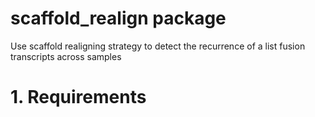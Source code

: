 # scaffold_realign package
Use scaffold realigning strategy to detect the recurrence of a list fusion transcripts across samples

# 1. Requirements 
